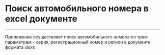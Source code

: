 # Поиск автомобильного номера в excel документе

***

Приложение осуществляет поиск автомобильного номера по трем параметрам - серия, регистрационный номер и регион в документе формата xlsxs

